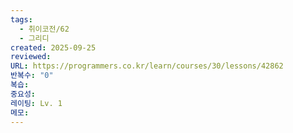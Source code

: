 ```yaml
---
tags:
  - 취이코전/62
  - 그리디
created: 2025-09-25
reviewed:
URL: https://programmers.co.kr/learn/courses/30/lessons/42862
반복수: "0"
복습:
중요성:
레이팅: Lv. 1
메모:
---
```

